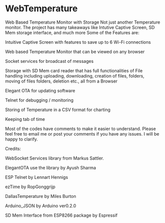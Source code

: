 # WebTemperature
Web Based Temperature Monitor with Storage Not just another Temperature monitor. The project has many takeaways like Intutive Captive Screen, SD Mem storage interface, and much more Some of the Features are:

Intuitive Captive Screen with features to save up to 6 Wi-Fi connections

Web based Temperature Monitor that can be viewed on any browser

Socket services for broadcast of messages

Storage with SD Mem card reader that has full functionalities of File handling including uploading, downloading, creation of files, folders, moving of files folders, deletion etc., all from a Browser

Elegant OTA for updating software

Telnet for debugging / monitoring

Storing of Temperature in a CSV format for charting

Keeping tab of time

Most of the codes have comments to make it easier to understand. Please feel free to email me or post your comments if you have any issues. I will be happy to clarify.

Credits:

WebSocket Services library from Markus Sattler.

ElegantOTA use the library by Ayush Sharma

ESP Telnet by Lennart Hennigs

ezTime by RopGonggrijp

DallasTemperature by Miles Burton

Arduino_JSON by Arduino ver0.2.0

SD Mem Interface from ESP8266 package by Espressif
